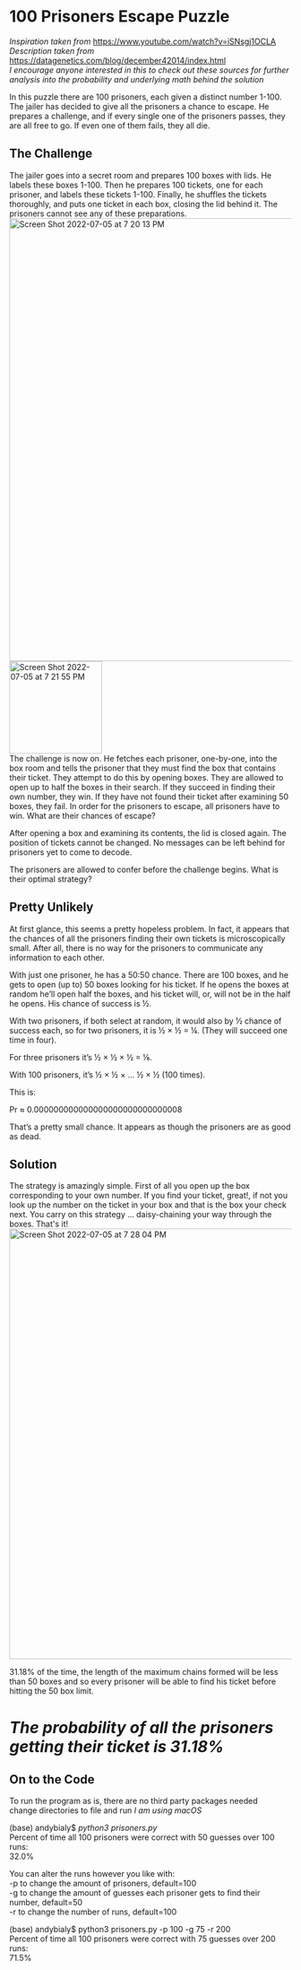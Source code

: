 # 100 Prisoners Escape Puzzle
*Inspiration taken from* https://www.youtube.com/watch?v=iSNsgj1OCLA <br>
*Description taken from* https://datagenetics.com/blog/december42014/index.html <br>
*I encourage anyone interested in this to check out these sources for further analysis into the probability and underlying math behind the solution*


In this puzzle there are 100 prisoners, each given a distinct number 1-100. The jailer has decided to give all the prisoners a chance to escape. He prepares a challenge, and if every single one of the prisoners passes, they are all free to go. If even one of them fails, they all die.

## The Challenge

The jailer goes into a secret room and prepares 100 boxes with lids. He labels these boxes 1-100. Then he prepares 100 tickets, one for each prisoner, and labels these tickets 1-100. Finally, he shuffles the tickets thoroughly, and puts one ticket in each box, closing the lid behind it. The prisoners cannot see any of these preparations.
<img width="790" alt="Screen Shot 2022-07-05 at 7 20 13 PM" src="https://user-images.githubusercontent.com/62193488/177432493-56f1f411-dbc0-4061-9240-f993b22671ca.png"> 
<img width="165" alt="Screen Shot 2022-07-05 at 7 21 55 PM" src="https://user-images.githubusercontent.com/62193488/177432657-a164090c-ea9b-490f-8367-c51aea0ac161.png"> <br>
The challenge is now on. He fetches each prisoner, one-by-one, into the box room and tells the prisoner that they must find the box that contains their ticket. They attempt to do this by opening boxes. They are allowed to open up to half the boxes in their search. If they succeed in finding their own number, they win. If they have not found their ticket after examining 50 boxes, they fail.
In order for the prisoners to escape, all prisoners have to win. What are their chances of escape?

After opening a box and examining its contents, the lid is closed again. The position of tickets cannot be changed. No messages can be left behind for prisoners yet to come to decode.

The prisoners are allowed to confer before the challenge begins. What is their optimal strategy?

## Pretty Unlikely
At first glance, this seems a pretty hopeless problem. In fact, it appears that the chances of all the prisoners finding their own tickets is microscopically small. After all, there is no way for the prisoners to communicate any information to each other.

With just one prisoner, he has a 50:50 chance. There are 100 boxes, and he gets to open (up to) 50 boxes looking for his ticket. If he opens the boxes at random he’ll open half the boxes, and his ticket will, or, will not be in the half he opens. His chance of success is ½.

With two prisoners, if both select at random, it would also by ½ chance of success each, so for two prisoners, it is ½ × ½ = ¼.
(They will succeed one time in four).


For three prisoners it’s ½ × ½ × ½ = ⅛.


With 100 prisoners, it’s ½ × ½ × … ½ × ½ (100 times).


This is:

Pr ≈ 0.000000000000000000000000000008

That’s a pretty small chance. It appears as though the prisoners are as good as dead.

## Solution
The strategy is amazingly simple. First of all you open up the box corresponding to your own number. If you find your ticket, great!, if not you look up the number on the ticket in your box and that is the box your check next. You carry on this strategy … daisy-chaining your way through the boxes. That's it! <br>
<img width="768" alt="Screen Shot 2022-07-05 at 7 28 04 PM" src="https://user-images.githubusercontent.com/62193488/177433223-a08d92eb-566b-4dd4-82bb-4d302a1a06e9.png"> <br>

31.18% of the time, the length of the maximum chains formed will be less than 50 boxes and so every prisoner will be able to find his ticket before hitting the 50 box limit.

# *The probability of all the prisoners getting their ticket is 31.18%*

## On to the Code

To run the program as is, there are no third party packages needed <br> 
change directories to file and run *I am using macOS* <br>

(base) andybialy$ *python3 prisoners.py* <br>
Percent of time all 100 prisoners were correct with 50 guesses over 100 runs: <br>
32.0% <br>

You can alter the runs however you like with: <br>
-p to change the amount of prisoners, default=100 <br>
-g to change the amount of guesses each prisoner gets to find their number, default=50 <br>
-r to change the number of runs, default=100 <br>

(base) andybialy$ python3 prisoners.py -p 100 -g 75 -r 200 <br>
Percent of time all 100 prisoners were correct with 75 guesses over 200 runs: <br>
71.5% <br>
